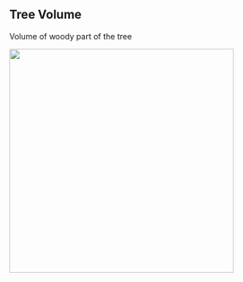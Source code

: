 ## Tree Volume

Volume of woody part of the tree

<img style="width:400px" src="data/gtif/images/legends/VTT6.png"></img>
